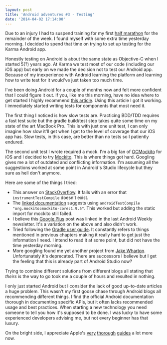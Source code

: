 ```yaml
---
layout: post
title: 'Android adventures #3 - Testing'
date: '2014-04-02 17:14:00'
---
```


Due to an injury I had to suspend training for my first [half marathon][] for the remainder of the week. I found myself with some extra time yesterday morning. I decided to spend that time on trying to set up testing for the Karma Android app.

[half marathon]: http://www.nyrr.org/races-and-events/2014/nyrr-five-borough-series-brooklyn-half

Honestly testing on Android is about the same state as Objective-C when I started 5(?) years ago. At Karma we test most of our code (including our iOS app) but early on we made the decision not to test our Android app. Because of my inexperience with Android learning the platform and learning how to write test for it would've just taken too much time.

I've been doing Android for a couple of months now and felt more confident that I could figure it out. If you, like me this morning, have no idea where to get started I highly recommend [this article](http://rexstjohn.com/unit-testing-with-android-studio/). Using this article I got it working. I immediately started writing tests for components that most need it. 

The first thing I noticed is how slow tests are. Practicing BDD/TDD requires a fast test suite but the gradle build/test step takes quite some time on my state of the art MacBook Pro. This is with just one unit test, I can only imagine how slow it'll get when I get to the level of coverage that our iOS app has. Slow tests, in this case, are better than no tests so I patiently endured. 

The second unit test I wrote required a mock. I'm a big fan of [OCMockito](http://www.annema.me/why-i-prefer-testing-with-specta-expecta-and-ocmockito) for iOS and I decided to try [Mockito](https://code.google.com/p/mockito/). This is where things got hard. Googling gives me a lot of outdated and conflicting information. I'm assuming all the suggestions worked at some point in Android's Studio lifecycle but they sure as hell don't anymore.

Here are some of the things I tried:

- This answer on [StackOverflow](http://stackoverflow.com/a/16637755/1555903). It fails with an error that `instrumentTestCompile` doesn't exist.
- The [linked documentation](http://tools.android.com/tech-docs/new-build-system/user-guide#TOC-Testing) suggests using `androidTestCompile "org.mockito:mockito-core:1.9.5"`. This worked but adding the static import for mockito still failed.
- I believe this [Google Plus](https://plus.google.com/+AndroidDevelopers/posts/Xw8qbKRwMxx) post was linked in the last Android Weekly newsletter. It's a variation on the above and also didn't work.
- Tried following the [Gradle user guide](http://tools.android.com/tech-docs/new-build-system/user-guide). It constantly refers to things mentioned in previous chapters making it really hard to get just the information I need. I intend to read it at some point, but did not have the time yesterday morning.
- More googling found me yet another project from [Jake Wharton](https://github.com/JakeWharton/gradle-android-test-plugin). Unfortunately it's deprecated. There are successors I believe but I get the feeling that this is already part of Android Studio now?

Trying to combine different solutions from different blogs all stating that _theirs_ is the way to go took me a couple of hours and resulted in nothing.

I only just started Android but I consider the lack of good up-to-date articles a huge problem. This wasn't my first goose chase through Android blogs all recommending different things. I find the official Android documentation thorough in documenting specific APIs, but it often lacks recommended usage and best practices. When starting a new technology you need someone to tell you how it's supposed to be done. I was lucky to have some experienced developers advising me, but not every beginner has that luxury. 

On the bright side, I appreciate Apple's [very](https://developer.apple.com/library/ios/featuredarticles/ViewControllerPGforiPhoneOS/Introduction/Introduction.html) [thorough](https://developer.apple.com/library/Mac/documentation/Cocoa/Conceptual/KeyValueCoding/Articles/KeyValueCoding.html) [guides](https://developer.apple.com/library/ios/documentation/userexperience/conceptual/tableview_iphone/AboutTableViewsiPhone/AboutTableViewsiPhone.html) a lot more now.